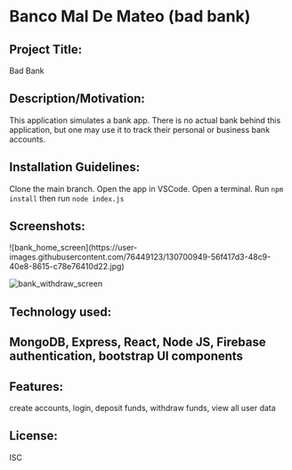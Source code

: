 
<h1>Banco Mal De Mateo (bad bank)</h1>
<h2>Project Title:</h2>
Bad Bank
<h2>Description/Motivation:</h2>
This application simulates a bank app.  There is no actual bank behind this application, but one may use it to track their personal or business bank accounts.
<h2>Installation Guidelines:</h2>
Clone the main branch.  Open the app in VSCode.  Open a terminal.  Run <code>npm install</code> then run <code>node index.js</code>
<h2>Screenshots:</h2>
![bank_home_screen](https://user-images.githubusercontent.com/76449123/130700949-56f417d3-48c9-40e8-8615-c78e76410d22.jpg)

![bank_withdraw_screen](https://user-images.githubusercontent.com/76449123/130700976-dcc5479e-9911-4390-83c4-d27420eb86f8.jpg)

<h2>Technology used:<h2>
MongoDB, Express, React, Node JS, Firebase authentication, bootstrap UI components
<h2>Features:</h2>
create accounts, login, deposit funds, withdraw funds, view all user data
<h2>License:</h2>
ISC
